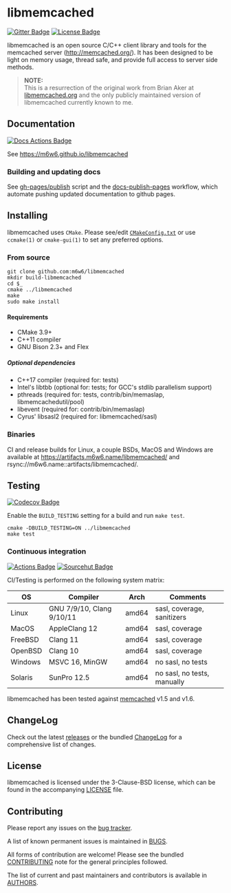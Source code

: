 # libmemcached

[![Gitter Badge]](https://gitter.im/m6w6/libmemcached)
[![License Badge]](https://opensource.org/licenses/BSD-3-Clause)

[Gitter Badge]:     https://badges.gitter.im/m6w6/libmemcached.svg "Gitter Chat"
[License Badge]:    https://img.shields.io/badge/License-BSD%203--Clause-blue.svg "BSD 3-Clause"

libmemcached is an open source C/C++ client library and tools for the
memcached server (http://memcached.org/). It has been designed to be
light on memory usage, thread safe, and provide full access to server
side methods.

> **NOTE:**  
> This is a resurrection of the original work from Brian Aker at
> [libmemcached.org](https://libmemcached.org) and the only publicly maintained
> version of libmemcached currently known to me.

## Documentation

[![Docs Actions Badge]](
    https://github.com/m6w6/libmemcached/actions?query=workflow%3Adocs-publish-pages)

[Docs Actions Badge]:
    https://github.com/m6w6/libmemcached/workflows/docs-publish-pages/badge.svg?branch=v1.x
    "Github Docs Action"

See https://m6w6.github.io/libmemcached

### Building and updating docs

See [gh-pages/publish](./docs/gh-pages/publish.sh) script and the
[docs-publish-pages](./.github/workflows/docs-publish-pages.yml) workflow,
which automate pushing updated documentation to github pages.

## Installing

libmemcached uses `CMake`.
Please see/edit [`CMakeConfig.txt`](./CMakeConfig.txt) or use `ccmake(1)` or
`cmake-gui(1)` to set any preferred options.

### From source

    git clone github.com:m6w6/libmemcached
    mkdir build-libmemcached
    cd $_
    cmake ../libmemcached
    make
    sudo make install

#### Requirements

* CMake 3.9+
* C++11 compiler
* GNU Bison 2.3+ and Flex

##### Optional dependencies

* C++17 compiler (required for: tests)
* Intel's libtbb (optional for: tests; for GCC's stdlib parallelism support)
* pthreads (required for: tests, contrib/bin/memaslap, libmemcachedutil/pool)
* libevent (required for: contrib/bin/memaslap)
* Cyrus' libsasl2 (required for: libmemcached/sasl)

### Binaries

CI and release builds for Linux, a couple BSDs, MacOS and Windows are available at
https://artifacts.m6w6.name/libmemcached/ and rsync://m6w6.name::artifacts/libmemcached/.

## Testing

[![Codecov Badge]](https://codecov.io/gh/m6w6/libmemcached)

[Codecov Badge]:
    https://codecov.io/gh/m6w6/libmemcached/branch/v1.x/graph/badge.svg
    "Code coverage"

Enable the `BUILD_TESTING` setting for a build and run `make test`.

    cmake -DBUILD_TESTING=ON ../libmemcached
    make test

### Continuous integration

[![Actions Badge]](https://github.com/m6w6/libmemcached/actions?query=workflow%3Acmake-build-ci)
[![Sourcehut Badge]](https://builds.sr.ht/~m6w6/libmemcached)

[Actions Badge]:
    https://github.com/m6w6/libmemcached/workflows/cmake-build-ci/badge.svg?branch=v1.x
    "Github Actions"
[Sourcehut Badge]:
    https://builds.sr.ht/~m6w6/libmemcached/commits.svg
    "Sourcehut Builds"

CI/Testing is performed on the following system matrix:

| OS               | Compiler                     | Arch                    | Comments                   |
|------------------|------------------------------|-------------------------|----------------------------|
| Linux            | GNU 7/9/10, Clang 9/10/11    | amd64                   | sasl, coverage, sanitizers |
| MacOS            | AppleClang 12                | amd64                   | sasl, coverage             |
| FreeBSD          | Clang 11                     | amd64                   | sasl, coverage             |
| OpenBSD          | Clang 10                     | amd64                   | sasl, coverage             |
| Windows          | MSVC 16, MinGW               | amd64                   | no sasl, no tests          |
| Solaris          | SunPro 12.5                  | amd64                   | no sasl, no tests, manually|

libmemcached has been tested against [memcached](https://github.com/memcached/memcached) v1.5 and v1.6.

## ChangeLog

Check out the latest [releases](https://github.com/m6w6/libmemcached/releases)
or the bundled [ChangeLog](./ChangeLog-1.1.md) for a comprehensive list of changes.

## License

libmemcached is licensed under the 3-Clause-BSD license, which can be
found in the accompanying [LICENSE](./LICENSE) file.

## Contributing

Please report any issues on the [bug tracker](https://github.com/m6w6/libmemcached/issues).

A list of known permanent issues is maintained in [BUGS](./BUGS.md).

All forms of contribution are welcome! Please see the bundled
[CONTRIBUTING](./CONTRIBUTING.md) note for the general principles followed.

The list of current and past maintainers and contributors is available in [AUTHORS](./AUTHORS).

